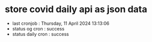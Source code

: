 # store covid daily api as json data

- last cronjob : Thursday, 11 April 2024 13:13:06
- status og cron : success
- status daily cron : success
      
      